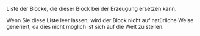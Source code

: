 Liste der Blöcke, die dieser Block bei der Erzeugung ersetzen kann.

Wenn Sie diese Liste leer lassen, wird der Block nicht auf natürliche Weise generiert, da dies nicht möglich ist sich auf die Welt zu stellen.